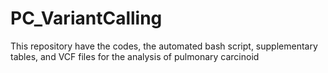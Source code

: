 # PC_VariantCalling
This repository have the codes,  the automated bash script, supplementary tables, and VCF files for the analysis of pulmonary carcinoid
